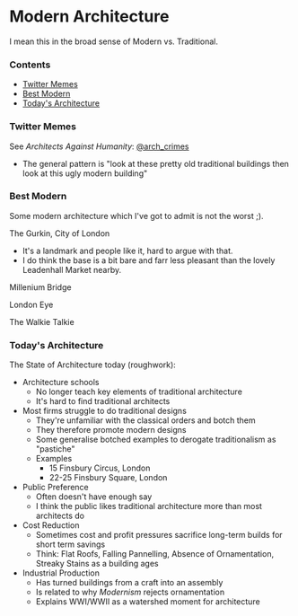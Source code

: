 # Modern Architecture
I mean this in the broad sense of Modern vs. Traditional.

### Contents
* [Twitter Memes](#twitter-memes)
* [Best Modern](#best-modern)
* [Today's Architecture](#todays-architecture)

### Twitter Memes
See *Architects Against Humanity*: [@arch_crimes](https://twitter.com/arch_crimes)
* The general pattern is "look at these pretty old traditional buildings then look at this ugly modern building"

### Best Modern
Some modern architecture which I've got to admit is not the worst ;).

The Gurkin, City of London
* It's a landmark and people like it, hard to argue with that.
* I do think the base is a bit bare and farr less pleasant than the lovely Leadenhall Market nearby.

Millenium Bridge

London Eye

The Walkie Talkie

### Today's Architecture
The State of Architecture today (roughwork):
* Architecture schools
    * No longer teach key elements of traditional architecture
    * It's hard to find traditional architects
* Most firms struggle to do traditional designs
    * They're unfamiliar with the classical orders and botch them
    * They therefore promote modern designs
    * Some generalise botched examples to derogate traditionalism as "pastiche"  
    * Examples
      * 15 Finsbury Circus, London
      * 22-25 Finsbury Square, London
* Public Preference
    * Often doesn't have enough say
    * I think the public likes traditional architecture more than most architects do
* Cost Reduction
    * Sometimes cost and profit pressures sacrifice long-term builds for short term savings
    * Think: Flat Roofs, Falling Pannelling, Absence of Ornamentation, Streaky Stains as a building ages
* Industrial Production
    * Has turned buildings from a craft into an assembly
    * Is related to why *Modernism* rejects ornamentation
    * Explains WWI/WWII as a watershed moment for architecture

